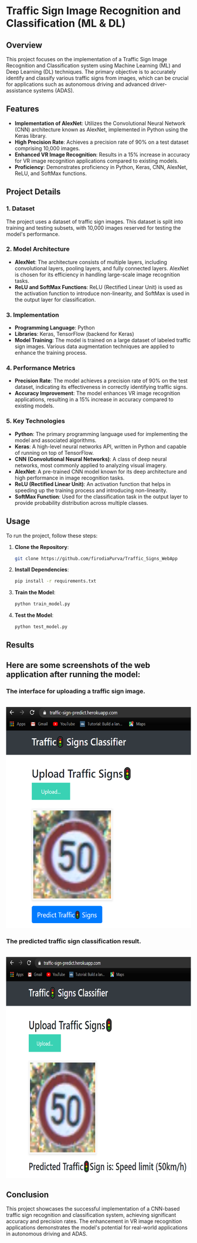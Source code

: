 # Traffic Sign Image Recognition and Classification (ML & DL)

## Overview

This project focuses on the implementation of a Traffic Sign Image Recognition and Classification system using Machine Learning (ML) and Deep Learning (DL) techniques. The primary objective is to accurately identify and classify various traffic signs from images, which can be crucial for applications such as autonomous driving and advanced driver-assistance systems (ADAS).

## Features

- **Implementation of AlexNet**: Utilizes the Convolutional Neural Network (CNN) architecture known as AlexNet, implemented in Python using the Keras library.
- **High Precision Rate**: Achieves a precision rate of 90% on a test dataset comprising 10,000 images.
- **Enhanced VR Image Recognition**: Results in a 15% increase in accuracy for VR image recognition applications compared to existing models.
- **Proficiency**: Demonstrates proficiency in Python, Keras, CNN, AlexNet, ReLU, and SoftMax functions.

## Project Details

### 1. Dataset

The project uses a dataset of traffic sign images. This dataset is split into training and testing subsets, with 10,000 images reserved for testing the model's performance.

### 2. Model Architecture

- **AlexNet**: The architecture consists of multiple layers, including convolutional layers, pooling layers, and fully connected layers. AlexNet is chosen for its efficiency in handling large-scale image recognition tasks.
- **ReLU and SoftMax Functions**: ReLU (Rectified Linear Unit) is used as the activation function to introduce non-linearity, and SoftMax is used in the output layer for classification.

### 3. Implementation

- **Programming Language**: Python
- **Libraries**: Keras, TensorFlow (backend for Keras)
- **Model Training**: The model is trained on a large dataset of labeled traffic sign images. Various data augmentation techniques are applied to enhance the training process.

### 4. Performance Metrics

- **Precision Rate**: The model achieves a precision rate of 90% on the test dataset, indicating its effectiveness in correctly identifying traffic signs.
- **Accuracy Improvement**: The model enhances VR image recognition applications, resulting in a 15% increase in accuracy compared to existing models.

### 5. Key Technologies

- **Python**: The primary programming language used for implementing the model and associated algorithms.
- **Keras**: A high-level neural networks API, written in Python and capable of running on top of TensorFlow.
- **CNN (Convolutional Neural Networks)**: A class of deep neural networks, most commonly applied to analyzing visual imagery.
- **AlexNet**: A pre-trained CNN model known for its deep architecture and high performance in image recognition tasks.
- **ReLU (Rectified Linear Unit)**: An activation function that helps in speeding up the training process and introducing non-linearity.
- **SoftMax Function**: Used for the classification task in the output layer to provide probability distribution across multiple classes.

## Usage

To run the project, follow these steps:

1. **Clone the Repository**: 
   ```bash
   git clone https://github.com/firodiaPurva/Traffic_Signs_WebApp
   ```

2. **Install Dependencies**:
   ```bash
   pip install -r requirements.txt
   ```

3. **Train the Model**:
   ```bash
   python train_model.py
   ```

4. **Test the Model**:
   ```bash
   python test_model.py
   ```

## Results

## Here are some screenshots of the web application after running the model:


### The interface for uploading a traffic sign image.
<br>
<img src="https://github.com/firodiaPurva/Traffic_Signs_WebApp/blob/main/1.PNG" alt="The interface for uploading a traffic sign image" width="600" height="600">

### The predicted traffic sign classification result.
<br>
<img src="https://github.com/firodiaPurva/Traffic_Signs_WebApp/blob/main/2.PNG" alt="The predicted traffic sign classification result" width="600" height="600">

## Conclusion

This project showcases the successful implementation of a CNN-based traffic sign recognition and classification system, achieving significant accuracy and precision rates. The enhancement in VR image recognition applications demonstrates the model's potential for real-world applications in autonomous driving and ADAS.
